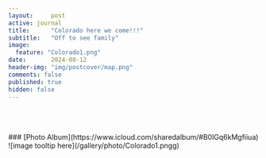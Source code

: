 ```yaml
---
layout:     post
active: journal
title:      "Colorado here we come!!!"
subtitle:   "Off to see family"
image:
  feature: "Colorado1.png"
date:       2024-08-12
header-img: "img/postcover/map.png"
comments: false
published: true
hidden: false
---
```


<br>
<br>
<br>
### [Photo Album](https://www.icloud.com/sharedalbum/#B0lGq6kMgfiiua)
![image tooltip here](/gallery/photo/Colorado1.pngg)
